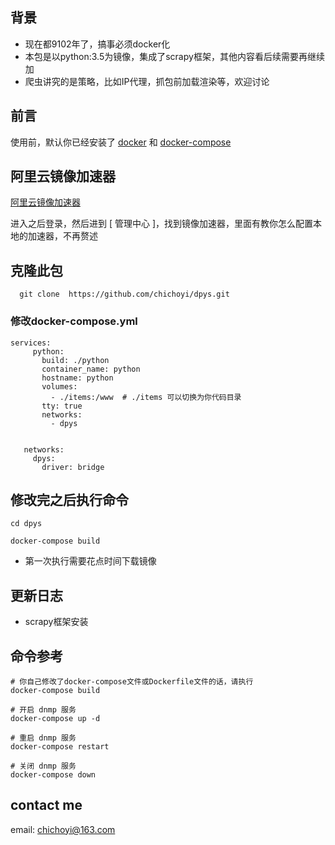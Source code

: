## 背景

- 现在都9102年了，搞事必须docker化
- 本包是以python:3.5为镜像，集成了scrapy框架，其他内容看后续需要再继续加
- 爬虫讲究的是策略，比如IP代理，抓包前加载渲染等，欢迎讨论

## 前言
  使用前，默认你已经安装了 [docker](https://www.jianshu.com/search?q=docker%E5%AE%89%E8%A3%85&page=1&type=note) 和 [docker-compose](https://www.jianshu.com/p/f323aa0416da)

## 阿里云镜像加速器
 
 [阿里云镜像加速器](https://dev.aliyun.com)
 
 进入之后登录，然后进到 [ 管理中心 ]，找到镜像加速器，里面有教你怎么配置本地的加速器，不再赘述
 
  ##  克隆此包
   
      git clone  https://github.com/chichoyi/dpys.git
      
      
### 修改docker-compose.yml

~~~
services:
     python:
       build: ./python
       container_name: python
       hostname: python
       volumes:
         - ./items:/www  # ./items 可以切换为你代码目录
       tty: true
       networks:
         - dpys
   
   
   networks:
     dpys:
       driver: bridge

~~~

 ## 修改完之后执行命令
  
    cd dpys
    
    docker-compose build
    
- 第一次执行需要花点时间下载镜像


## 更新日志

- scrapy框架安装

## 命令参考

    # 你自己修改了docker-compose文件或Dockerfile文件的话，请执行
    docker-compose build
    
    # 开启 dnmp 服务
    docker-compose up -d
    
    # 重启 dnmp 服务
    docker-compose restart
    
    # 关闭 dnmp 服务
    docker-compose down
    
 ## contact me
 
 email: chichoyi@163.com
 